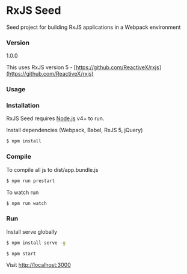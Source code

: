 # RxJS Seed

Seed project for building RxJS applications in a Webpack environment

### Version
1.0.0

This uses RxJS version 5 - [https://github.com/ReactiveX/rxjs](https://github.com/ReactiveX/rxjs)

### Usage


### Installation

RxJS Seed requires [Node.js](https://nodejs.org/) v4+ to run.

Install dependencies (Webpack, Babel, RxJS 5, jQuery)

```sh
$ npm install
```

### Compile
To compile all js to dist/app.bundle.js

```sh
$ npm run prestart
```

To watch run
```sh
$ npm run watch 
```

### Run
Install serve globally
```sh
$ npm install serve -g
```

```sh
$ npm start
```

Visit [http://localhost:3000](http://localhost:3000)